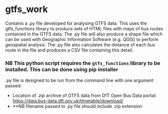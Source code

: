 # gtfs_work

Contains a .py file developed for analysing GTFS data. This uses the gtfs_functions library to produce sets of HTML files with maps of bus routes contained in the GTFS data.
The .py file will also produce a shape file which can be used with Geographic Information Software (e.g. QGIS) to perform geospatial analysis.
The .py file also calculates the distance of each bus route in the file and produces a CSV file containing this detail.

### NB This python script requires the `gtfs_functions` library to be installed. This can be done using pip installer

.py file is designed to be run from the command line with one argument passed:
* Location of .zip archive of GTFS data from DfT Open Bus Data portal: https://data.bus-data.dft.gov.uk/timetable/download/
* **NB filename passed to .py file should include .zip extension
